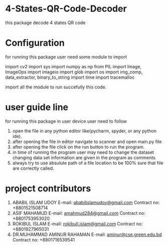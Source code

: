 # 4-States-QR-Code-Decoder
 this package decode 4 states QR code
# Configuration 
 for running this package user need some module to import
 
 import cv2
 import sys
 import numpy as np
 from PIL import Image, ImageOps
 import imageio
 import glob
 import os
 import img_comp, data_extractor, binary_to_string
 import time
 import tracemalloc
 
 import all the module to run succefully this code.

# user guide line
for running this package in user device user need to follow
1. open the file in any python editor like(pycharm, spyder, or any python ide).
2. after opening the file in editor navigate to scanner and open main.py file
3. after opening the file click on the run button to run the program.
4. in time of running the program user may need to change the dataset changing data set information are given in the program as comments
5. always try to use absulute path of a file location to be 100% sure that file are correctly called.


# project contributors
1. ABABIL ISLAM UDOY E-mail: ababilislamudoy@gmail.com Contract no: +8801521508714
2. ASIF MAHAMUD      E-mail: amahmud284@gmail.com Contract no: +8801753953020
3. ROKIBUL ISLAM E-mail: rokibull.islam@gmail.com Contract no: +8801927965031
4. DR.MUHAMMAD AMINUR RAHAMAN E-mail: aminur@cse.green.edu.bd Contract no: +8801716539541
